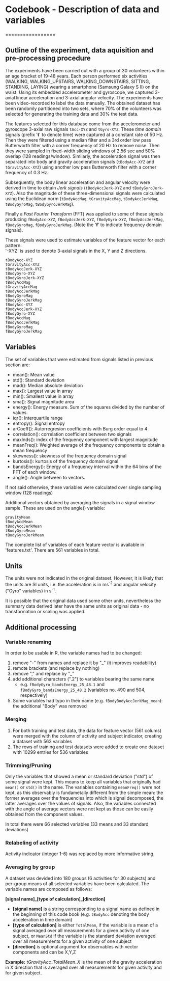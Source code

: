 # Codebook - Description of data and variables 
=================

## Outline of the experiment, data aquisition and pre-processing procedure

The experiments have been carried out with a group of 30 volunteers within an age bracket of 19-48 years. Each person performed six activities (WALKING, WALKING_UPSTAIRS, WALKING_DOWNSTAIRS, SITTING, STANDING, LAYING) wearing a smartphone (Samsung Galaxy S II) on the waist. Using its embedded accelerometer and gyroscope, we captured 3-axial linear acceleration and 3-axial angular velocity. The experiments have been video-recorded to label the data manually. The obtained dataset has been randomly partitioned into two sets, where 70% of the volunteers was selected for generating the training data and 30% the test data. 

The features selected for this database come from the accelerometer and gyroscope 3-axial raw signals `tAcc-XYZ` and `tGyro-XYZ`. These *time domain* signals (prefix '**t**' to denote time) were captured at a constant rate of 50 Hz. Then they were filtered using a median filter and a 3rd order low pass Butterworth filter with a corner frequency of 20 Hz to remove noise. Then they were sampled in fixed-width sliding windows of 2.56 sec and 50% overlap (128 readings/window). Similarly, the acceleration signal was then separated into body and gravity acceleration signals (`tBodyAcc-XYZ` and `tGravityAcc-XYZ`) using another low pass Butterworth filter with a corner frequency of 0.3 Hz. 

Subsequently, the body linear acceleration and angular velocity were derived in time to obtain *Jerk signals* (`tBodyAccJerk-XYZ` and `tBodyGyroJerk-XYZ`). Also the magnitude of these three-dimensional signals were calculated using the Euclidean norm (`tBodyAccMag`, `tGravityAccMag`, `tBodyAccJerkMag`, `tBodyGyroMag`, `tBodyGyroJerkMag`). 

Finally a *Fast Fourier Transform* (FFT) was applied to some of these signals producing `fBodyAcc-XYZ`, `fBodyAccJerk-XYZ`, `fBodyGyro-XYZ`, `fBodyAccJerkMag`, `fBodyGyroMag`, `fBodyGyroJerkMag`. (Note the '**f**' to indicate frequency domain signals). 

These signals were used to estimate variables of the feature vector for each pattern:  
'-XYZ' is used to denote 3-axial signals in the X, Y and Z directions.

```
tBodyAcc-XYZ
tGravityAcc-XYZ
tBodyAccJerk-XYZ
tBodyGyro-XYZ
tBodyGyroJerk-XYZ
tBodyAccMag
tGravityAccMag
tBodyAccJerkMag
tBodyGyroMag
tBodyGyroJerkMag
fBodyAcc-XYZ
fBodyAccJerk-XYZ
fBodyGyro-XYZ
fBodyAccMag
fBodyAccJerkMag
fBodyGyroMag
fBodyGyroJerkMag
```
## Variables

The set of variables that were estimated from signals listed in previous section are: 

* mean(): Mean value
* std(): Standard deviation
* mad(): Median absolute deviation 
* max(): Largest value in array
* min(): Smallest value in array
* sma(): Signal magnitude area
* energy(): Energy measure. Sum of the squares divided by the number of values. 
* iqr(): Interquartile range 
* entropy(): Signal entropy
* arCoeff(): Autorregresion coefficients with Burg order equal to 4
* correlation(): correlation coefficient between two signals
* maxInds(): index of the frequency component with largest magnitude
* meanFreq(): Weighted average of the frequency components to obtain a mean frequency
* skewness(): skewness of the frequency domain signal 
* kurtosis(): kurtosis of the frequency domain signal 
* bandsEnergy(): Energy of a frequency interval within the 64 bins of the FFT of each window.
* angle(): Angle between to vectors.

If not said otherwise, these variables were calculated over single sampling window (128 readings)

Additional vectors obtained by averaging the signals in a signal window sample. These are used on the angle() variable:
```
gravityMean
tBodyAccMean
tBodyAccJerkMean
tBodyGyroMean
tBodyGyroJerkMean
```

The complete list of variables of each feature vector is available in 'features.txt'. There are 561 variables in total.

## Units
The units were not indicated in the original dataset. However, it is likely that the units are SI units, i.e. the acceleration is in ms<sup>-2</sup> and angular velocity ("Gyro" variables) in s<sup>-1</sup>.

It is possible that the original data used some other units, nevertheless the summary data derived later have the same units as original data - no transformation or scaling was applied.

## Additional processing

### Variable renaming
In order to be usable in R, the variable names had to be changed:

1. remove "-" from names and replace it by "_" (it improves readability)
2. remote brackets (and replace by nothing)
3. remove "," and replace by "_"
4. add additional characters (".2") to variables bearing the same name
   * e.g. `fBodyGyro_bandsEnergy_25_48.1` and `fBodyGyro_bandsEnergy_25_48.2` (variables no. 490 and 504, respectively)
5. Some variables had typo in their name (e.g. `fBodyBodyAccJerkMag_mean`): the additional "Body" was removed

### Merging
1. For both training and test data, the data for feature vector (561 colums) were merged with the column of activity and subject indicator, creating a dataset with 563 variables
2. The rows of training and test datasets were added to create one dataset with 10299 entries for 536 variables

### Trimming/Pruning

Only the variables that showed a mean or standard deviation ("std") of some signal were kept. This means to keep all variables that originally had `mean()` or `std()` in the name. The variables containing `meanFreq()` were not kept, as this observably is fundametally different from the simple mean: the former averages over the frequencies into which is signal decomposed, the latter averages over the values of signals. Also, the variables connected with the angle of average vectors were not kept as those can be easily obtained from the component values.

In total there were 66 selected variables (33 means and 33 standard deviations)

### Relabeling of activity

Activity indicator (integer 1-6) was replaced by more informative string.

### Averaging by group

A dataset was devided into 180 groups (6 activities for 30 subjects) and per-group means of all selected variables have been calculated. The variable names are composed as follows:

**[signal name]\_[type of calculation]\_[direction]**

* **[signal name]** is a string corresponding to a signal name as defined in the beginning of this code book (e.g. `tBodyAcc` denoting the body acceleration in time domain)
* **[type of calculation]** is either `TotalMean`, if the variable is a mean of a signal averaged over all measurements for a given activity of one subject, or `MeanStd` if the variable is the standard deviation averaged over all measurements for a given activity of one subject
* **[direction]** is optional argument for observables with vector components and can be X,Y,Z 

**Example:** *tGravityAcc_TotalMean_X* is the mean of the gravity acceleration in X direction that is averaged over all measurements for given activity and for given subject.

